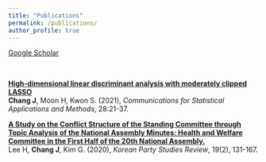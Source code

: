```yaml
---
title: "Publications"
permalink: /publications/
author_profile: true
---
```

<a href="https://scholar.google.com" target="_blank">Google Scholar<a>

<br>

<b><a href="https://doi.org/10.29220/CSAM.2021.28.1.021" target="_blank">High-dimensional linear discriminant analysis with moderately clipped LASSO</a></b><br>
<b>Chang J</b>, Moon H, Kwon S. (2021),
<i>Communications for Statistical Applications and Methods</i>, 28:21-37.

<b><a href="https://doi.org/10.30992/KPSR.2020.06.19.2.131" target="_blank">A Study on the Conflict Structure of the Standing Committee through Topic Analysis of the National Assembly Minutes: Health and Welfare Committee in the First Half of the 20th National Assembly.</a></b><br>
Lee H, <b>Chang J</b>, Kim G. (2020),
<i>Korean Party Studies Review</i>, 19(2), 131-167.

<!-- <b>[Understanding self-supervised learning with dual deep networks](http://lantaoyu.com/publications/SSLTheory)</b> <br>
Yuandong Tian, <b>Lantao Yu</b>, Xinlei Chen, Surya Ganguli.
<i>Preprint. arXiv:2010.00578</i> -->

<!-- <b>[Autoregressive Score Matching](http://lantaoyu.com/publications/ARSM)</b> <br> 
Chenlin Meng, <b>Lantao Yu</b>, Yang Song, Jiaming Song, and Stefano Ermon.
<i>The 34th Conference on Neural Information Processing Systems</i>. <b>NeurIPS 2020</b>. -->

<!-- <b>[Multi-Agent Adversarial Inverse Reinforcement Learning](http://lantaoyu.com/publications/MAAIRL)</b> <br> 
<b>Lantao Yu</b>, Jiaming Song, Stefano Ermon.
<i>The 36th International Conference on Machine Learning</i>. <b>ICML 2019</b>. <b><span style="color:red">(Long Oral)</span></b> -->


<!-- [\* denotes equal contribution] -->
